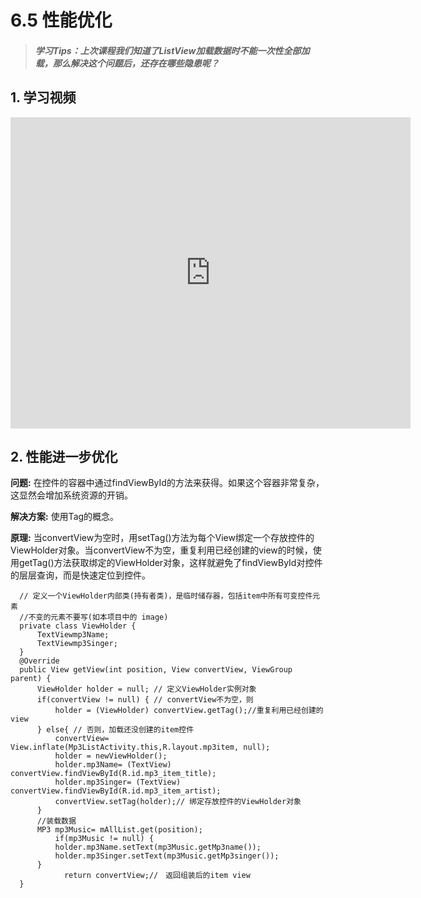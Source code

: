 # 6.5 性能优化

>##### 学习Tips：上次课程我们知道了ListView加载数据时不能一次性全部加载，那么解决这个问题后，还存在哪些隐患呢？

## 1. 学习视频

<iframe frameborder="0" width="640" height="498" src="https://v.qq.com/iframe/player.html?vid=z0180bhmznp&tiny=0&auto=0" allowfullscreen></iframe>

## 2. 性能进一步优化

**问题:** 在控件的容器中通过findViewById的方法来获得。如果这个容器非常复杂，这显然会增加系统资源的开销。

**解决方案:** 使用Tag的概念。

**原理:** 当convertView为空时，用setTag()方法为每个View绑定一个存放控件的ViewHolder对象。当convertView不为空，重复利用已经创建的view的时候，使用getTag()方法获取绑定的ViewHolder对象，这样就避免了findViewById对控件的层层查询，而是快速定位到控件。

```
  // 定义一个ViewHolder内部类(持有者类)，是临时储存器，包括item中所有可变控件元素
  //不变的元素不要写(如本项目中的 image)
  private class ViewHolder {
      TextViewmp3Name;
      TextViewmp3Singer;
  }
  @Override
  public View getView(int position, View convertView, ViewGroup parent) {
      ViewHolder holder = null; // 定义ViewHolder实例对象
      if(convertView != null) { // convertView不为空，则
          holder = (ViewHolder) convertView.getTag();//重复利用已经创建的view
      } else{ // 否则，加载还没创建的item控件
          convertView= View.inflate(Mp3ListActivity.this,R.layout.mp3item, null);
          holder = newViewHolder();
          holder.mp3Name= (TextView) convertView.findViewById(R.id.mp3_item_title);
          holder.mp3Singer= (TextView) convertView.findViewById(R.id.mp3_item_artist);
          convertView.setTag(holder);// 绑定存放控件的ViewHolder对象
      }
      //装载数据
      MP3 mp3Music= mAllList.get(position);
          if(mp3Music != null) {
          holder.mp3Name.setText(mp3Music.getMp3name());
          holder.mp3Singer.setText(mp3Music.getMp3singer());
      }             
            return convertView;//　返回组装后的item view
  }
```
